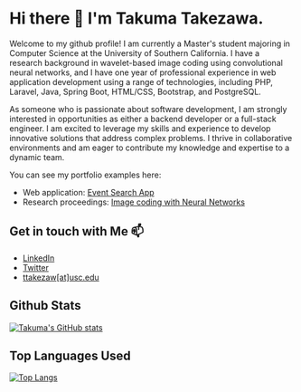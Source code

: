 # Hi there 👋 I'm Takuma Takezawa.
Welcome to my github profile! 
I am currently a Master's student majoring in Computer Science at the University of Southern California. I have a research background in wavelet-based image coding using convolutional neural networks, and I have one year of professional experience in web application development using a range of technologies, including PHP, Laravel, Java, Spring Boot, HTML/CSS, Bootstrap, and PostgreSQL.

As someone who is passionate about software development, I am strongly interested in opportunities as either a backend developer or a full-stack engineer. I am excited to leverage my skills and experience to develop innovative solutions that address complex problems. I thrive in collaborative environments and am eager to contribute my knowledge and expertise to a dynamic team.

You can see my portfolio examples here:
* Web application: [Event Search App](https://webtech-hw8-ttakezaw.wl.r.appspot.com/search)
* Research proceedings: [Image coding with Neural Networks](http://www.ijmlc.org/vol11/1026-T5003.pdf)

## Get in touch with Me 📫
* [LinkedIn](https://www.linkedin.com/in/takuma-takezawa/)
* [Twitter](https://twitter.com/bamboo_steam)
* [ttakezaw[at]usc.edu](mailto:ttakezaw@usc.edu)

## Github Stats
[![Takuma's GitHub stats](https://github-readme-stats.vercel.app/api?username=bamboosteam)](https://github.com/anuraghazra/github-readme-stats)
## Top Languages Used
[![Top Langs](https://github-readme-stats.vercel.app/api/top-langs/?username=bamboosteam&layout=compact)](https://github.com/anuraghazra/github-readme-stats)

<!--
**bamboosteam/bamboosteam** is a ✨ _special_ ✨ repository because its `README.md` (this file) appears on your GitHub profile.

Here are some ideas to get you started:

- 🔭 I’m currently working on ...
- 🌱 I’m currently learning ...
- 👯 I’m looking to collaborate on ...
- 🤔 I’m looking for help with ...
- 💬 Ask me about ...
- 📫 How to reach me: ...
- 😄 Pronouns: ...
- ⚡ Fun fact: ...
-->
